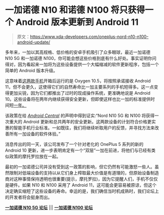 # 一加诺德 N10 和诺德 N100 将只获得一个 Android 版本更新到 Android 11

> 原文：<https://www.xda-developers.com/oneplus-nord-n10-n100-android-update/>

多年来，一加以其高规格、低价格的安卓手机吸引了众多眼球，最近一加诺德 N10 5G 和一加诺德 N100，你可能会想这些价格到底有什么好处。事实证明你问得对，因为看起来一加将为这些设备提供一个大幅缩减的软件更新程序，包括一个简单的 Android 版本升级。

这意味着[这两款手机](https://www.xda-developers.com/oneplus-nord-n10-5g-nord-n100-specs-features-pricing-availability/)开箱后运行的是 Oxygen 10.5，将按照承诺接收 Android 11，但不会更久，这使得它们的自然寿命比一加主要系列的手机短得多。这一点变得更加尖锐，因为它们都推出了过时的现成操作系统，更准确地说是 Android 10。这些设备将在两年内继续获得安全更新，但即使这样也比一加的标准提供时间短[一年。](https://www.xda-developers.com/oneplus-software-maintenance-schedule/)

该政策在给 *[Android Central](https://www.androidcentral.com/oneplus-nord-n10-5g-n100-single-update-android-11)* 的声明中得到证实:“Nord N10 5G 和 N100 将获得一次重大的 Android 更新和总共两年的安全更新。这两款设备的计划符合价格更实惠的智能手机行业标准。一如既往，我们将继续听取用户的反馈，并寻找方法来改善所有一加设备的软件体验。”

消息传出的同一天，该公司发布了一个针对老化的 OnePlus 5 系列的新的 Android 10 更新，进一步表明肯定有一个“双层”一加在前进，将他们与已经有类似政策的摩托罗拉放在一起。

最初的一加诺德公司并没有受到这一政策的影响，但它仍然有可能激怒一些人。虽然限制对低端设备的支持以从它们身上榨取最大价值是有道理的，但原始设备制造商对这种事情保持透明也很重要(提示，摩托罗拉)，因为它提醒人们，手机不仅仅是硬件。如果 N10 和 N100 采用了 Android 11，这可能会更容易被原谅，但这个决定确实缩短了这些设备的寿命。幸运的是，我们确信当时机成熟时，我们论坛上的开发者将会挺身而出。

**[一加诺德 N10 5G 论坛](https://forum.xda-developers.com/oneplus-nord-n10)** ||| **[一加诺德 N100 论坛](https://forum.xda-developers.com/oneplus-nord-n100)**